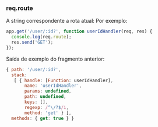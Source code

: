 <h3 id='req.route'>req.route</h3>

A string correspondente a rota atual: Por exemplo:

~~~js
app.get('/user/:id?', function userIdHandler(req, res) {
  console.log(req.route);
  res.send('GET');
});
~~~

Saída de exemplo do fragmento anterior:

~~~js
{ path: '/user/:id?',
  stack:
   [ { handle: [Function: userIdHandler],
       name: 'userIdHandler',
       params: undefined,
       path: undefined,
       keys: [],
       regexp: /^\/?$/i,
       method: 'get' } ],
  methods: { get: true } }
~~~

